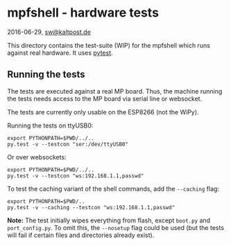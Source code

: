 # mpfshell - hardware tests
2016-06-29, sw@kaltpost.de

This directory contains the test-suite (WIP) for the mpfshell which runs against
real hardware. It uses [pytest](https://pytest.org/).

## Running the tests

The tests are executed against a real MP board. Thus, the machine 
running the tests needs access to the MP board via serial line or 
websocket. 

The tests are currently only usable on the ESP8266 (not the WiPy).

Running the tests on ttyUSB0:

    export PYTHONPATH=$PWD/../..
    py.test -v --testcon "ser:/dev/ttyUSB0"

Or over websockets:

    export PYTHONPATH=$PWD/../..
    py.test -v --testcon "ws:192.168.1.1,passwd"

To test the caching variant of the shell commands, add the `--caching`
flag:

    export PYTHONPATH=$PWD/..
    py.test -v --caching --testcon "ws:192.168.1.1,passwd"

__Note:__ The test initially wipes everything from flash, except 
`boot.py` and `port_config.py`. To omit this, the `--nosetup` flag
could be used (but the tests will fail if certain files and directories
already exist).

